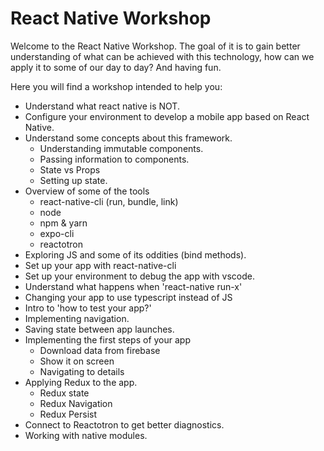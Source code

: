 # React Native Workshop

Welcome to the React Native Workshop. The goal of it is to gain better understanding of what can be achieved with this technology, how can we apply it to some of our day to day? And having fun.

Here you will find a workshop intended to help you:

- Understand what react native is NOT.
- Configure your environment to develop a mobile app based on React Native.
- Understand some concepts about this framework.
    - Understanding immutable components.
    - Passing information to components.
    - State vs Props
    - Setting up state.
- Overview of some of the tools
    - react-native-cli (run, bundle, link)
    - node
    - npm & yarn
    - expo-cli
    - reactotron
- Exploring JS and some of its oddities (bind methods).
- Set up your app with react-native-cli
- Set up your environment to debug the app with vscode.
- Understand what happens when 'react-native run-x'
- Changing your app to use typescript instead of JS
- Intro to 'how to test your app?'
- Implementing navigation.
- Saving state between app launches.
- Implementing the first steps of your app
    - Download data from firebase
    - Show it on screen
    - Navigating to details
- Applying Redux to the app.
    - Redux state
    - Redux Navigation
    - Redux Persist
- Connect to Reactotron to get better diagnostics.
- Working with native modules.